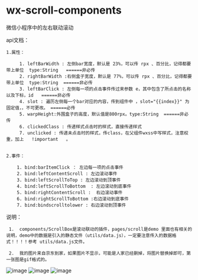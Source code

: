 # wx-scroll-components
微信小程序中的左右联动滚动

api文档：

	1.属性：
	
		 1. leftBarWidth : 左侧bar宽度，默认是 23%，可以传 rpx 、百分比，记得都要带上单位  type:String   ======非必传
		 2. rightBarWidth :右侧盒子宽度，默认是 77%，可以传 rpx 、百分比，记得都要带上单位  type:String  ======非必传
		 3. leftBarClick : 左侧每一项的点击事件传过来参数 e，其中包含了所点击的名称以及下标，id   ======非必传
		 4. slot : 遍历左侧每一个bar对应的内容，传到组件中 ，slot="{{index}}" 为固定值，，不可更改。 ======必传
		 5. warpHeight:外围盒子的高度，默认值是800rpx。type:String  ======非必传
		 6. clickedClass : 传递样式点击时的样式，直接传递样式
		 7. unclicked : 传递未点击时的样式，传class，在父组件wxss中写样式，注意权重，加上   !important   。

		 
	2.事件：
	
		1. bind:barItemClick ： 左边每一项的点击事件
		2. bind:leftContentScroll : 左边滚动事件
		3. bind:leftScrollToTop : 左边滚动到顶事件
		4. bind:leftScrollToBottom  : 左边滚动到底事件
		5. bind:rightContentScroll :  右边滚动事件
		6. bind:rightScrollToBottom :右边滚动到底事件
		7. bind:bindscrolltolower : 右边滚动到顶事件
    
  说明：
  
     1.  components/ScrollBox是滚动联动的插件，pages/scroll是demo 里面也有相关的说明，demo中的数据是引入的静态文件（utils/data.js），一定要注意传入的数据格式！！！！参考 utils/data.js文件。
     
     2.  我的图片来自京东到家，如果图片不显示，可能是人家已经删掉，将图片替换掉即可，第一张图是gif格式的。
     

![image](https://github.com/qdzjp/wx-scroll-components/blob/master/static/20200113144608.gif)
![image](https://github.com/qdzjp/wx-scroll-components/blob/master/static/20200113144639.png) 
![image](https://github.com/qdzjp/wx-scroll-components/blob/master/static/20200113144646.png) 

